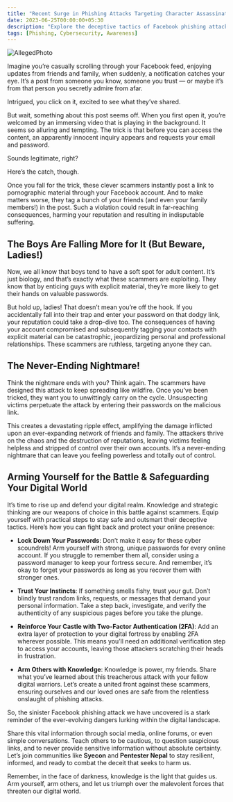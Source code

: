 ```yaml
---
title: "Recent Surge in Phishing Attacks Targeting Character Assassination"
date: 2023-06-25T00:00:00+05:30
description: "Explore the deceptive tactics of Facebook phishing attacks targeting character assassination. Learn how to safeguard your digital presence and protect your reputation from these cunning cybercriminals."
tags: [Phishing, Cybersecurity, Awareness]
---
```


![AllegedPhoto](https://miro.medium.com/v2/resize:fit:828/format:webp/1*DtXqLJvAh5A2TXxhyjR8Aw.jpeg)


Imagine you’re casually scrolling through your Facebook feed, enjoying updates from friends and family, when suddenly, a notification catches your eye. It’s a post from someone you know, someone you trust — or maybe it’s from that person you secretly admire from afar.

Intrigued, you click on it, excited to see what they’ve shared.

But wait, something about this post seems off. When you first open it, you’re welcomed by an immersing video that is playing in the background. It seems so alluring and tempting. The trick is that before you can access the content, an apparently innocent inquiry appears and requests your email and password.

Sounds legitimate, right?

Here’s the catch, though.

Once you fall for the trick, these clever scammers instantly post a link to pornographic material through your Facebook account. And to make matters worse, they tag a bunch of your friends (and even your family members!) in the post. Such a violation could result in far-reaching consequences, harming your reputation and resulting in indisputable suffering.

## The Boys Are Falling More for It (But Beware, Ladies!)

Now, we all know that boys tend to have a soft spot for adult content. It’s just biology, and that’s exactly what these scammers are exploiting. They know that by enticing guys with explicit material, they’re more likely to get their hands on valuable passwords. 

But hold up, ladies! That doesn’t mean you’re off the hook. If you accidentally fall into their trap and enter your password on that dodgy link, your reputation could take a drop-dive too. The consequences of having your account compromised and subsequently tagging your contacts with explicit material can be catastrophic, jeopardizing personal and professional relationships. These scammers are ruthless, targeting anyone they can.

## The Never-Ending Nightmare!

Think the nightmare ends with you? Think again. The scammers have designed this attack to keep spreading like wildfire. Once you’ve been tricked, they want you to unwittingly carry on the cycle. Unsuspecting victims perpetuate the attack by entering their passwords on the malicious link. 

This creates a devastating ripple effect, amplifying the damage inflicted upon an ever-expanding network of friends and family. The attackers thrive on the chaos and the destruction of reputations, leaving victims feeling helpless and stripped of control over their own accounts. It’s a never-ending nightmare that can leave you feeling powerless and totally out of control.

## Arming Yourself for the Battle & Safeguarding Your Digital World

It’s time to rise up and defend your digital realm. Knowledge and strategic thinking are our weapons of choice in this battle against scammers. Equip yourself with practical steps to stay safe and outsmart their deceptive tactics. Here’s how you can fight back and protect your online presence:

- **Lock Down Your Passwords**: Don’t make it easy for these cyber scoundrels! Arm yourself with strong, unique passwords for every online account. If you struggle to remember them all, consider using a password manager to keep your fortress secure. And remember, it’s okay to forget your passwords as long as you recover them with stronger ones.

- **Trust Your Instincts**: If something smells fishy, trust your gut. Don’t blindly trust random links, requests, or messages that demand your personal information. Take a step back, investigate, and verify the authenticity of any suspicious pages before you take the plunge.

- **Reinforce Your Castle with Two-Factor Authentication (2FA)**: Add an extra layer of protection to your digital fortress by enabling 2FA wherever possible. This means you’ll need an additional verification step to access your accounts, leaving those attackers scratching their heads in frustration.

- **Arm Others with Knowledge**: Knowledge is power, my friends. Share what you’ve learned about this treacherous attack with your fellow digital warriors. Let’s create a united front against these scammers, ensuring ourselves and our loved ones are safe from the relentless onslaught of phishing attacks.

So, the sinister Facebook phishing attack we have uncovered is a stark reminder of the ever-evolving dangers lurking within the digital landscape.

Share this vital information through social media, online forums, or even simple conversations. Teach others to be cautious, to question suspicious links, and to never provide sensitive information without absolute certainty. Let’s join communities like **Syecon** and **Pentester Nepal** to stay resilient, informed, and ready to combat the deceit that seeks to harm us.

Remember, in the face of darkness, knowledge is the light that guides us. Arm yourself, arm others, and let us triumph over the malevolent forces that threaten our digital world.
